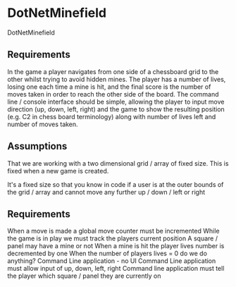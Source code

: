 # DotNetMinefield
DotNetMinefield

## Requirements
In the game a player navigates from one side of a chessboard grid to the other whilst trying to avoid hidden mines. The player has a number of lives, losing one each time a mine is hit, and the final score is the number of moves taken in order to reach the other side of the board.  The command line / console interface should be simple, allowing the player to input move direction (up, down, left, right) and the game to show the resulting position (e.g. C2 in chess board terminology) along with number of lives left and number of moves taken.

## Assumptions
That we are working with a two dimensional grid / array of fixed size. This is fixed when a new game is created.

It's a fixed size so that you know in code if a user is at the outer bounds of the grid / array and cannot move any further up / down / left or right

## Requirements
When a move is made a global move counter must be incremented
While the game is in play we must track the players current position
A square / panel may have a mine or not
When a mine is hit the player lives number is decremented by one
When the number of players lives = 0 do we do anything?
Command Line application - no UI
Command Line application must allow input of up, down, left, right
Command line application must tell the player which square / panel they are currently on
